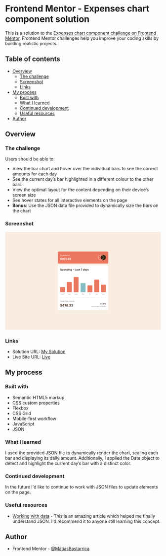 # Frontend Mentor - Expenses chart component solution

This is a solution to the [Expenses chart component challenge on Frontend Mentor](https://www.frontendmentor.io/challenges/expenses-chart-component-e7yJBUdjwt). Frontend Mentor challenges help you improve your coding skills by building realistic projects.

## Table of contents

- [Overview](#overview)
  - [The challenge](#the-challenge)
  - [Screenshot](#screenshot)
  - [Links](#links)
- [My process](#my-process)
  - [Built with](#built-with)
  - [What I learned](#what-i-learned)
  - [Continued development](#continued-development)
  - [Useful resources](#useful-resources)
- [Author](#author)

## Overview

### The challenge

Users should be able to:

- View the bar chart and hover over the individual bars to see the correct amounts for each day
- See the current day’s bar highlighted in a different colour to the other bars
- View the optimal layout for the content depending on their device’s screen size
- See hover states for all interactive elements on the page
- **Bonus**: Use the JSON data file provided to dynamically size the bars on the chart

### Screenshot

![](./screenshot.png)

### Links

- Solution URL: [My Solution](https://www.frontendmentor.io/solutions/expenses-chart-component-mb-ymMP9bIHeS)
- Live Site URL: [Live](https://matiasbastarrica.github.io/expenses-chart-component/)

## My process

### Built with

- Semantic HTML5 markup
- CSS custom properties
- Flexbox
- CSS Grid
- Mobile-first workflow
- JavaScript
- JSON

### What I learned

I used the provided JSON file to dynamically render the chart, scaling each bar and displaying its daily amount. Additionally, I applied the Date object to detect and highlight the current day’s bar with a distinct color.

### Continued development

In the future I'd like to continue to work with JSON files to update elements on the page.

### Useful resources

- [Working with data](https://www.frontendmentor.io/learning-paths/javascript-fundamentals-oR7g6-mTZ-/steps/686ef467449a25f45b62154d/article/read) - This is an amazing article which helped me finally understand JSON. I'd recommend it to anyone still learning this concept.

## Author

- Frontend Mentor - [@MatiasBastarrica](https://www.frontendmentor.io/profile/MatiasBastarrica)
